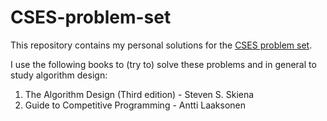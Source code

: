 # CSES-problem-set

This repository contains my personal solutions for the [CSES problem set](https://cses.fi/problemset/).

I use the following books to (try to) solve these problems and in general to study algorithm design:

1. The Algorithm Design (Third edition) - Steven S. Skiena
2. Guide to Competitive Programming - Antti Laaksonen

